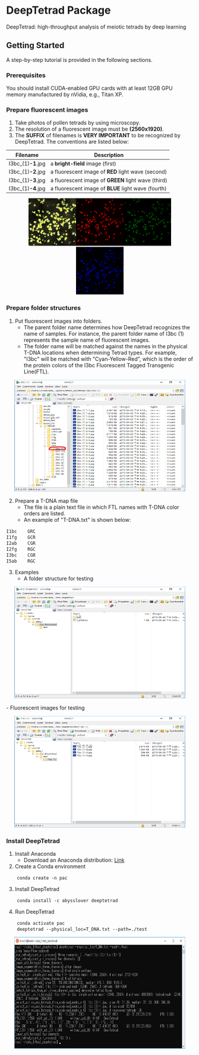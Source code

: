 # DeepTetrad Package

DeepTetrad: high-throughput analysis of meiotic tetrads by deep learning

## Getting Started
A step-by-step tutorial is provided in the following sections.

### Prerequisites
You should install CUDA-enabled GPU cards with at least 12GB GPU memory manufactured by nVidia, e.g., Titan XP.

### Prepare fluorescent images

1. Take photos of pollen tetrads by using microscopy.
2. The resolution of a fluorescent image must be **(2560x1920)**.
3. The **SUFFIX** of filenames is **VERY IMPORTANT** to be recognized by DeepTetrad. The conventions are listed below:

<p align="center">

|  Filename        |  Description  |
|------------ | -------------
|  I3bc_(1)**-1**.jpg      |  a **bright-field** image (first)  |
|  I3bc_(1)**-2**.jpg      |  a fluorescent image of **RED** light wave (second)  |
|  I3bc_(1)**-3**.jpg |  a fluorescent image of **GREEN** light wave (third)  |
|  I3bc_(1)**-4**.jpg |  a fluorescent image of **BLUE** light wave (fourth)  |   

</p>
<p align="center"><img width="128" height="128" src="https://github.com/abysslover/deeptetrad/raw/master/assets/I3bc_(1)-1.jpg"><img width="128" height="128" src="https://github.com/abysslover/deeptetrad/raw/master/assets/I3bc_(1)-2.jpg"><img width="128" height="128" src="https://github.com/abysslover/deeptetrad/raw/master/assets/I3bc_(1)-3.jpg"><img width="128" height="128" src="https://github.com/abysslover/deeptetrad/raw/master/assets/I3bc_(1)-4.jpg"></p>

### Prepare folder structures
1. Put fluorescent images into folders.
    - The parent folder name determines how DeepTetrad recognizes the name of samples. For instance, the parent folder name of I3bc (1) represents the sample name of fluorescent images.
    - The folder name will be matched against the names in the physical T-DNA locations when determining Tetrad types. For example, "I3bc" will be matched with "Cyan-Yellow-Red", which is the order of the protein colors of the I3bc Fluorescent Tagged Transgenic Line(FTL).

<p align="center"><img width="460" height="300" src="https://github.com/abysslover/deeptetrad/raw/master/assets/folder_structure.jpg"></p>

2. Prepare a T-DNA map file
    - The file is a plain text file in which FTL names with T-DNA color orders are listed.
    - An example of "T-DNA.txt" is shown below:
    
```
I1bc	GRC
I1fg	GCR
I2ab	CGR
I2fg	RGC
I3bc	CGR
I5ab	RGC
```

3. Examples
     - A folder structure for testing
<p align="center"><img width="460" height="300" src="https://github.com/abysslover/deeptetrad/raw/master/assets/test_folder_files_00.jpg"></p>
     - Fluorescent images for testing
<p align="center"><img width="460" height="300" src="https://github.com/abysslover/deeptetrad/raw/master/assets/test_folder_files_01.jpg"></p>

### Install DeepTetrad
1. Install Anaconda
   - Download an Anaconda distribution: [Link](https://www.anaconda.com/distribution/)
2. Create a Conda environment
```
	conda create -n pac
```
3. Install DeepTetrad
```
	conda install -c abysslover deeptetrad
```
4. Run DeepTetrad
```
	conda activate pac
	deeptetrad --physical_loc=T_DNA.txt --path=./test
```
<p align="center"><img width="460" height="300" src="https://github.com/abysslover/deeptetrad/raw/master/assets/run_deeptetrad.jpg"></p>

